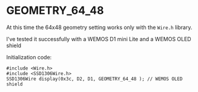 # GEOMETRY_64_48

At this time the 64x48 geometry setting works only with the `Wire.h` library.

I've tested it successfully with a WEMOS D1 mini Lite and a WEMOS OLED shield

Initialization code:
```
#include <Wire.h>
#include <SSD1306Wire.h>
SSD1306Wire display(0x3c, D2, D1, GEOMETRY_64_48 ); // WEMOS OLED shield
```
